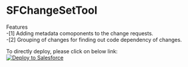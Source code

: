 # SFChangeSetTool
Features <br/>
-[1] Adding metadata comoponents to the change requests.</br>
-[2] Grouping of changes for finding out code dependency of changes.


To directly deploy, please click on below link:
<br/>
<a href="https://githubsfdeploy.herokuapp.com?owner=kiran-machhewar&amp;repo=sfChangesettool">
  <img alt="Deploy to Salesforce" src="https://raw.githubusercontent.com/afawcett/githubsfdeploy/master/src/main/webapp/resources/img/deploy.png" style="max-width:100%;">
</a>
